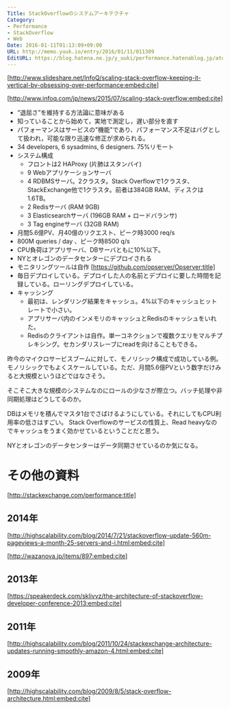 ```yaml
---
Title: StackOverflowのシステムアーキテクチャ
Category:
- Performance
- StackOverflow
- Web
Date: 2016-01-11T01:13:09+09:00
URL: http://memo.yuuk.io/entry/2016/01/11/011309
EditURL: https://blog.hatena.ne.jp/y_uuki/performance.hatenablog.jp/atom/entry/6653586347152124081
---
```


[http://www.slideshare.net/InfoQ/scaling-stack-overflow-keeping-it-vertical-by-obsessing-over-performance:embed:cite]

[http://www.infoq.com/jp/news/2015/07/scaling-stack-overflow:embed:cite]

- “退屈さ”を維持する方法論に意味がある
- 知っていることから始めて，実地で測定し，遅い部分を直す
- パフォーマンスはサービスの"機能"であり、パフォーマンス不足はバグとして扱われ，可能な限り迅速な修正が求められる。
- 34 developers, 6 sysadmins, 6 designers. 75%リモート
- システム構成
  - フロントは2 HAProxy (片肺はスタンバイ)
  - 9 Webアプリケーションサーバ
  - 4 RDBMSサーバ。2クラスタ。Stack Overflowで1クラスタ、StackExchange他で1クラスタ。前者は384GB RAM、ディスクは1.6TB。
  - 2 Redisサーバ (RAM 9GB)
  - 3 Elasticsearchサーバ (196GB RAM + ロードバランサ)
  - 3 Tag engineサーバ (32GB RAM)
- 月間5.6億PV、月40億のリクエスト、ピーク時3000 req/s
- 800M queries / day 、ピーク時8500 q/s
- CPU負荷はアプリサーバ、DBサーバともに10%以下。
- NYとオレゴンのデータセンターにデプロイされる
- モニタリングツールは自作 [https://github.com/opserver/Opserver:title]
- 毎日デプロイしている。デプロイした人の名前とデプロイに要した時間を記録している。ローリングデプロイしている。
- キャッシング
  - 最初は、レンダリング結果をキャッシュ。4%以下のキャッシュヒットレートで小さい。
  - アプリサーバ内のインメモリのキャッシュとRedisのキャッシュをいれた。
  - Redisのクライアントは自作。単一コネクションで複数クエリをマルチプレキシング。セカンダリスレーブにreadを向けることもできる。

昨今のマイクロサービスブームに対して、モノリシック構成で成功している例。
モノリシックでもよくスケールしている。ただ、月間5.6億PVという数字だけみると大規模というほどではなさそう。

そこそこ大きな規模のシステムなのにロールの少なさが際立つ。バッチ処理や非同期処理はどうしてるのか。

DBはメモリを積んでマスタ1台でさばけるようにしている。それにしてもCPU利用率の低さはすごい。
Stack Overflowのサービスの性質上、Read heavyなのでキャッシュをうまく効かせているということだと思う。

NYとオレゴンのデータセンターはデータ同期させているのか気になる。

# その他の資料

[http://stackexchange.com/performance:title]

## 2014年

[http://highscalability.com/blog/2014/7/21/stackoverflow-update-560m-pageviews-a-month-25-servers-and-i.html:embed:cite]

[http://wazanova.jp/items/897:embed:cite]

## 2013年

[https://speakerdeck.com/sklivvz/the-architecture-of-stackoverflow-developer-conference-2013:embed:cite]

## 2011年

[http://highscalability.com/blog/2011/10/24/stackexchange-architecture-updates-running-smoothly-amazon-4.html:embed:cite]

## 2009年

[http://highscalability.com/blog/2009/8/5/stack-overflow-architecture.html:embed:cite]

